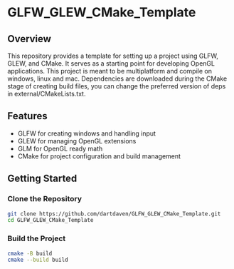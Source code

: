 # GLFW_GLEW_CMake_Template

## Overview
This repository provides a template for setting up a project using GLFW, GLEW, and CMake. It serves as a starting point for developing OpenGL applications.
This project is meant to be multiplatform and compile on windows, linux and mac.
Dependencies are downloaded during the CMake stage of creating build files, you can change the preferred version of deps in external/CMakeLists.txt.

## Features
- GLFW for creating windows and handling input
- GLEW for managing OpenGL extensions
- GLM for OpenGL ready math
- CMake for project configuration and build management

## Getting Started

### Clone the Repository
```sh
git clone https://github.com/dartdaven/GLFW_GLEW_CMake_Template.git
cd GLFW_GLEW_CMake_Template
```

### Build the Project
```sh
cmake -B build
cmake --build build
```